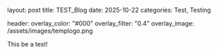 layout: post
title: TEST_Blog
date: 2025-10-22
categories: Test, Testing

header:
  overlay_color: "#000"
  overlay_filter: "0.4"
  overlay_image: /assets/images/templogo.png

This be a test!
